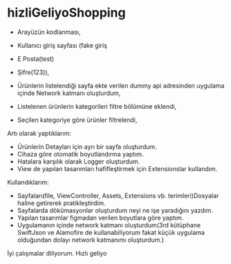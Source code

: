 # hizliGeliyoShopping

- Arayüzün kodlanması,

- Kullanıcı giriş sayfası (fake giriş 
- E Posta(test)
- Şifre(123)),

- Ürünlerin listelendiği sayfa ekte verilen dummy api adresinden uygulama içinde Network katmanı oluşturdum,

- Listelenen ürünlerin kategorileri filtre bölümüne eklendi,

- Seçilen kategoriye göre ürünler filtrelendi,

Artı olarak yaptıklarım:
- Ürünlerin Detayları için ayrı bir sayfa oluşturdum.
- Cihaza göre otomatik boyutlandırma yaptım.
- Hatalara karşılık olarak Logger oluşturdum.
- View de yapılan tasarımları hafifleştirmek için Extensionslar kullandım.

Kullandıklarım:
- Sayfaları(file, ViewController, Assets, Extensions vb. terimleri)Dosyalar haline getirerek pratikleştirdim.
- Sayfalarda dökümasyonlar oluşturdum neyi ne işe yaradığını yazdım.
- Yapılan tasarımlar figmadan verilen boyutlara göre yaptım.
- Uygulamanın içinde network katmanı oluşturdum(3rd kütüphane SwiftJson ve Alamofire de kullanabiliyorum fakat küçük uygulama olduğundan dolayı network katmanımı oluşturdum.)

İyi çalışmalar diliyorum. Hızlı geliyo
